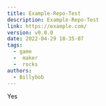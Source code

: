 ```yaml
---
title: Example-Repo-Test
description: Example-Repo-Test
link: https://example.com/
version: v0.0.0
date: 2022-04-29 18-35-07
tags:
  - game
  -  maker
  -  rocks
authors:
  - Billybob
---
```


Yes